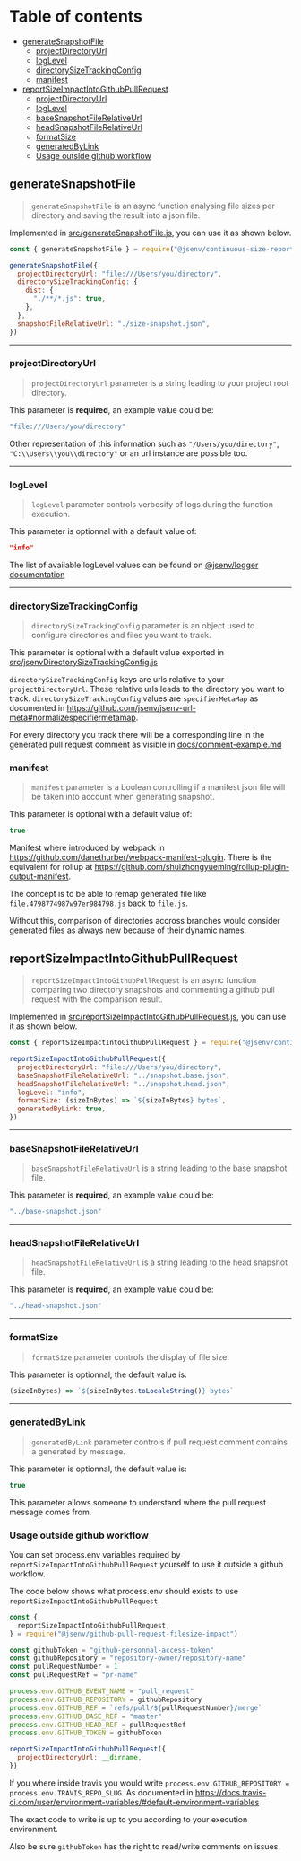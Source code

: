 # Table of contents

- [generateSnapshotFile](#generateSnapshotFile)
  - [projectDirectoryUrl](#projectDirectoryUrl)
  - [logLevel](#loglevel)
  - [directorySizeTrackingConfig](#directorySizeTrackingConfig)
  - [manifest](#manifest)
- [reportSizeImpactIntoGithubPullRequest](#reportSizeImpactIntoGithubPullRequest)
  - [projectDirectoryUrl](#projectDirectoryUrl)
  - [logLevel](#loglevel)
  - [baseSnapshotFileRelativeUrl](#baseSnapshotFileRelativeUrl)
  - [headSnapshotFileRelativeUrl](#headSnapshotFileRelativeUrl)
  - [formatSize](#formatsize)
  - [generatedByLink](#generatedByLink)
  - [Usage outside github workflow](#Usage-outside-github-workflow)

## generateSnapshotFile

> `generateSnapshotFile` is an async function analysing file sizes per directory and saving the result into a json file.

Implemented in [src/generateSnapshotFile.js](../src/generateSnapshotFile.js), you can use it as shown below.

```js
const { generateSnapshotFile } = require("@jsenv/continuous-size-reporting")

generateSnapshotFile({
  projectDirectoryUrl: "file:///Users/you/directory",
  directorySizeTrackingConfig: {
    dist: {
      "./**/*.js": true,
    },
  },
  snapshotFileRelativeUrl: "./size-snapshot.json",
})
```

---

### projectDirectoryUrl

> `projectDirectoryUrl` parameter is a string leading to your project root directory.

This parameter is **required**, an example value could be:

```js
"file:///Users/you/directory"
```

Other representation of this information such as `"/Users/you/directory"`, `"C:\\Users\\you\\directory"` or an url instance are possible too.

---

### logLevel

> `logLevel` parameter controls verbosity of logs during the function execution.

This parameter is optionnal with a default value of:

```json
"info"
```

The list of available logLevel values can be found on [@jsenv/logger documentation](https://github.com/jsenv/jsenv-logger#list-of-log-levels)

---

### directorySizeTrackingConfig

> `directorySizeTrackingConfig` parameter is an object used to configure directories and files you want to track.

This parameter is optional with a default value exported in [src/jsenvDirectorySizeTrackingConfig.js](../src/jsenvDirectorySizeTrackingConfig.js)

`directorySizeTrackingConfig` keys are urls relative to your `projectDirectoryUrl`. These relative urls leads to the directory you want to track.
`directorySizeTrackingConfig` values are `specifierMetaMap` as documented in https://github.com/jsenv/jsenv-url-meta#normalizespecifiermetamap.

For every directory you track there will be a corresponding line in the generated pull request comment as visible in [docs/comment-example.md](./comment-example.md)

### manifest

> `manifest` parameter is a boolean controlling if a manifest json file will be taken into account when generating snapshot.

This parameter is optional with a default value of:

```js
true
```

Manifest where introduced by webpack in https://github.com/danethurber/webpack-manifest-plugin. There is the equivalent for rollup at https://github.com/shuizhongyueming/rollup-plugin-output-manifest.

The concept is to be able to remap generated file like `file.4798774987w97er984798.js` back to `file.js`.

Without this, comparison of directories accross branches would consider generated files as always new because of their dynamic names.

## reportSizeImpactIntoGithubPullRequest

> `reportSizeImpactIntoGithubPullRequest` is an async function comparing two directory snapshots and commenting a github pull request with the comparison result.

Implemented in [src/reportSizeImpactIntoGithubPullRequest.js](../src/reportSizeImpactIntoGithubPullRequest.js), you can use it as shown below.

```js
const { reportSizeImpactIntoGithubPullRequest } = require("@jsenv/continuous-size-reporting")

reportSizeImpactIntoGithubPullRequest({
  projectDirectoryUrl: "file:///Users/you/directory",
  baseSnapshotFileRelativeUrl: "../snapshot.base.json",
  headSnapshotFileRelativeUrl: "../snapshot.head.json",
  logLevel: "info",
  formatSize: (sizeInBytes) => `${sizeInBytes} bytes`,
  generatedByLink: true,
})
```

---

### baseSnapshotFileRelativeUrl

> `baseSnapshotFileRelativeUrl` is a string leading to the base snapshot file.

This parameter is **required**, an example value could be:

```js
"../base-snapshot.json"
```

---

### headSnapshotFileRelativeUrl

> `headSnapshotFileRelativeUrl` is a string leading to the head snapshot file.

This parameter is **required**, an example value could be:

```js
"../head-snapshot.json"
```

---

### formatSize

> `formatSize` parameter controls the display of file size.

This parameter is optionnal, the default value is:

<!-- prettier-ignore -->
```js
(sizeInBytes) => `${sizeInBytes.toLocaleString()} bytes`
```

---

### generatedByLink

> `generatedByLink` parameter controls if pull request comment contains a generated by message.

This parameter is optionnal, the default value is:

```js
true
```

This parameter allows someone to understand where the pull request message comes from.

### Usage outside github workflow

You can set process.env variables required by `reportSizeImpactIntoGithubPullRequest` yourself to use it outside a github workflow.

The code below shows what process.env should exists to use `reportSizeImpactIntoGithubPullRequest`.

```js
const {
  reportSizeImpactIntoGithubPullRequest,
} = require("@jsenv/github-pull-request-filesize-impact")

const githubToken = "github-personnal-access-token"
const githubRepository = "repository-owner/repository-name"
const pullRequestNumber = 1
const pullRequestRef = "pr-name"

process.env.GITHUB_EVENT_NAME = "pull_request"
process.env.GITHUB_REPOSITORY = githubRepository
process.env.GITHUB_REF = `refs/pull/${pullRequestNumber}/merge`
process.env.GITHUB_BASE_REF = "master"
process.env.GITHUB_HEAD_REF = pullRequestRef
process.env.GITHUB_TOKEN = githubToken

reportSizeImpactIntoGithubPullRequest({
  projectDirectoryUrl: __dirname,
})
```

If you where inside travis you would write `process.env.GITHUB_REPOSITORY = process.env.TRAVIS_REPO_SLUG`. As documented in https://docs.travis-ci.com/user/environment-variables/#default-environment-variables

The exact code to write is up to you according to your execution environment.

Also be sure `githubToken` has the right to read/write comments on issues.
